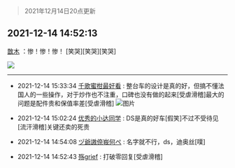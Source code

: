 > 2021年12月14日20点更新
<link rel="stylesheet" href="https://cdn.jsdelivr.net/gh/taotie6/sampleJSON@main/css/photo_show.css">
<meta name="referrer" content="no-referrer" />


 ## 2021-12-14 14:52:13 

 [㪚木](https://www.coolapk.com/feed/32121627?shareKey=ZDJjZTIwNTEwMDQyNjFiODQwYzA~) ：惨！惨！惨！
[笑哭][笑哭][笑哭] 

<div class="album">
<img class="img-item" src="https://image.coolapk.com/feed/2021/1214/14/1081091_b4dbf5e1_4733_1142_436@1080x100.png" />
</div>

 ------- 

- 2021-12-14 15:33:34 [千歌蜜柑最好看](uid=1256624) : 整台车的设计是真的好，但搞不懂法国人的一些操作，对于炒作也不注重，口碑也没有做的起来[受虐滑稽]最大的问题是配件贵和保值率差[受虐滑稽] ![图片](https://image.coolapk.com/feed/2021/1214/15/1256624_e406eacf_7188_0466_378@2494x3325.jpeg)

- 2021-12-14 15:02:24 [优秀的小达同学](uid=3114536) : DS是真的好车[假笑]不过不受待见
[流汗滑稽]关键还卖的死贵 

- 2021-12-14 14:54:08 [ヅ爺謸倷峩何ぺ](uid=11968954) : 名字就不行，ds，迪奥丝[噗] 

- 2021-12-14 14:52:43 [殇grief](uid=4392516) : 打破零回复[受虐滑稽] 

